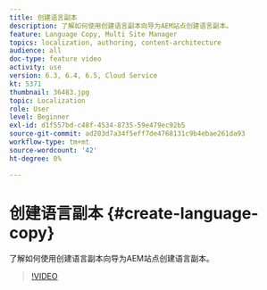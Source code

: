 ```yaml
---
title: 创建语言副本
description: 了解如何使用创建语言副本向导为AEM站点创建语言副本。
feature: Language Copy, Multi Site Manager
topics: localization, authoring, content-architecture
audience: all
doc-type: feature video
activity: use
version: 6.3, 6.4, 6.5, Cloud Service
kt: 5371
thumbnail: 36483.jpg
topic: Localization
role: User
level: Beginner
exl-id: d1f557bd-c48f-4534-8735-59e479ec92b5
source-git-commit: ad203d7a34f5eff7de4768131c9b4ebae261da93
workflow-type: tm+mt
source-wordcount: '42'
ht-degree: 0%

---
```


# 创建语言副本 {#create-language-copy}

了解如何使用创建语言副本向导为AEM站点创建语言副本。

>[!VIDEO](https://video.tv.adobe.com/v/36483?quality=12&learn=on)
